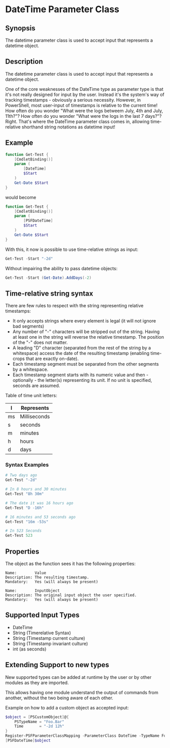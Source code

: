 ﻿---
sidebar_position: 4
---

# DateTime Parameter Class

## Synopsis

The datetime parameter class is used to accept input that represents a datetime object.

## Description

The datetime parameter class is used to accept input that represents a datetime object.

One of the core weaknesses of the DateTime type as parameter type is that it's not really designed for input by the user.
Instead it's the system's way of tracking timestamps - obviously a serious necessity.
However, in PowerShell, most user-input of timestamps is relative to the current time!
How often do you wonder "What were the logs betweem July, 4th and July, 11th?"?
How often do you wonder "What were the logs in the last 7 days?"?
Right.
That's where the DateTime parameter class comes in, allowing time-relative shorthand string notations as datetime input!

## Example

```powershell
function Get-Test {
    [CmdletBinding()]
    param (
        [DateTime]
        $Start
    )
    Get-Date $Start
}
```

would become

```powershell
function Get-Test {
    [CmdletBinding()]
    param (
        [PSFDateTime]
        $Start
    )
    Get-Date $Start
}
```

With this, it now is possible to use time-relative strings as input:

```powershell
Get-Test -Start "-2d"
```

Without impairing the ability to pass datetime objects:

```powershell
Get-Test -Start (Get-Date).AddDays(-2)
```

## Time-relative string syntax

There are few rules to respect with the string representing relative timestamps:

+ It only accepts strings where every element is legal (it will not ignore bad segments)
+ Any number of "-" characters will be stripped out of the string. Having at least one in the string will reverse the relative timestamp. The position of the "-" does not matter.
+ A leading "D" character (separated from the rest of the string by a whitespace) access the date of the resulting timestamp (enabling time-crops that are exactly on-date).
+ Each timestamp segment must be separated from the other segments by a whitespace.
+ Each timestamp segment starts with its numeric value and then - optionally - the letter(s) representing its unit. If no unit is specified, seconds are assumed.

Table of time unit letters:

| l | Represents |
| --- | --- |
| ms | Milliseconds |
| s | seconds |
| m | minutes |
| h | hours |
| d | days |

### Syntax Examples

```powershell
# Two days ago
Get-Test "-2d"

# In 8 hours and 30 minutes
Get-Test "8h 30m"

# The date it was 16 hours ago
Get-Test "D -16h"

# 16 minutes and 53 seconds ago
Get-Test "16m -53s"

# In 523 Seconds
Get-Test 523
```

## Properties

The object as the function sees it has the following properties:

```text
Name:        Value
Description: The resulting timestamp.
Mandatory:   Yes (will always be present)
```

```text
Name:        InputObject
Description: The original input object the user specified.
Mandatory:   Yes (will always be present)
```

## Supported Input Types

+ DateTime
+ String (Timerelative Syntax)
+ String (Timestamp current culture)
+ String (Timestamp invariant culture)
+ int (as seconds)

## Extending Support to new types

New supported types can be added at runtime by the user or by other modules as they are imported.

This allows having one module understand the output of commands from another, without the two being aware of each other.

Example on how to add a custom object as accepted input:

```powershell
$object = [PSCustomObject]@{
    PSTypeName = "Foo.Bar"
    Time       = "-2d 12h"
}
Register-PSFParameterClassMapping -ParameterClass DateTime -TypeName Foo.Bar -Properties Time
[PSFDateTime]$object
```
